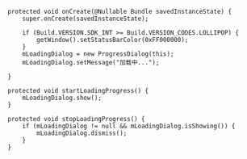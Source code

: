     protected void onCreate(@Nullable Bundle savedInstanceState) {
        super.onCreate(savedInstanceState);

        if (Build.VERSION.SDK_INT >= Build.VERSION_CODES.LOLLIPOP) {
            getWindow().setStatusBarColor(0xFF000000);
        }
        mLoadingDialog = new ProgressDialog(this);
        mLoadingDialog.setMessage("加载中...");

    }

    protected void startLoadingProgress() {
        mLoadingDialog.show();
    }

    protected void stopLoadingProgress() {
        if (mLoadingDialog != null && mLoadingDialog.isShowing()) {
            mLoadingDialog.dismiss();
        }
    }
